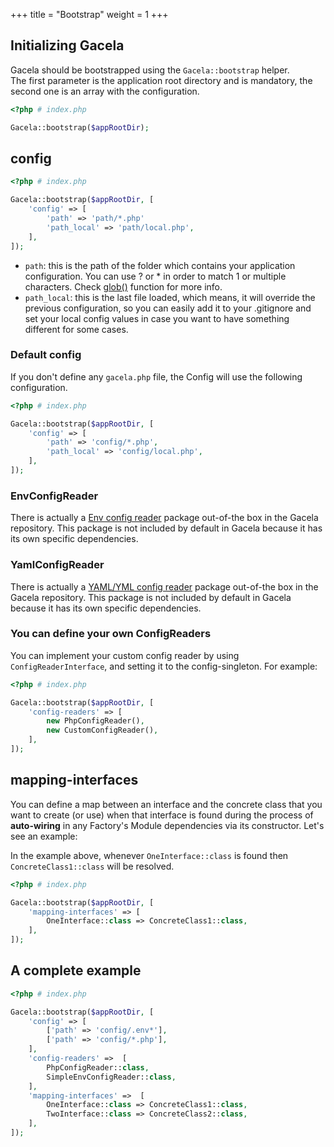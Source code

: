 +++
title = "Bootstrap"
weight = 1
+++

## Initializing Gacela

Gacela should be bootstrapped using the `Gacela::bootstrap` helper.<br/>
The first parameter is the application root directory and is mandatory, the second one is an array with the configuration.

```php
<?php # index.php

Gacela::bootstrap($appRootDir);
```

## config

```php
<?php # index.php

Gacela::bootstrap($appRootDir, [
    'config' => [
        'path' => 'path/*.php'
        'path_local' => 'path/local.php',
    ],
]);
```

- `path`: this is the path of the folder which contains your application configuration. You can use ? or * in order to
  match 1 or multiple characters. Check [glob()](https://www.php.net/manual/en/function.glob.php) function for more info.
- `path_local`: this is the last file loaded, which means, it will override the previous configuration, so you can
  easily add it to your .gitignore and set your local config values in case you want to have something different for
  some cases.

### Default config

If you don't define any `gacela.php` file, the Config will use the following configuration.

```php
<?php # index.php

Gacela::bootstrap($appRootDir, [
    'config' => [
        'path' => 'config/*.php',
        'path_local' => 'config/local.php',
    ],
]);
```

### EnvConfigReader

There is actually a [Env config reader](https://github.com/gacela-project/gacela-env-config-reader) package
out-of-the box in the Gacela repository. This package is not included by default in Gacela because it has its own specific dependencies.

### YamlConfigReader

There is actually a [YAML/YML config reader](https://github.com/gacela-project/gacela-yaml-config-reader) package
out-of-the box in the Gacela repository. This package is not included by default in Gacela because it has its own specific dependencies.

### You can define your own ConfigReaders

You can implement your custom config reader by using `ConfigReaderInterface`,
and setting it to the config-singleton. For example:

```php
<?php # index.php

Gacela::bootstrap($appRootDir, [
    'config-readers' => [
        new PhpConfigReader(),
        new CustomConfigReader(),
    ],
]);
```

## mapping-interfaces

You can define a map between an interface and the concrete class that you want to create (or use) when that interface is
found during the process of **auto-wiring** in any Factory's Module dependencies via its constructor. Let's see an example:

In the example above, whenever `OneInterface::class` is found then `ConcreteClass1::class` will be resolved.

```php
<?php # index.php

Gacela::bootstrap($appRootDir, [
    'mapping-interfaces' => [
        OneInterface::class => ConcreteClass1::class,
    ],
]);
```

## A complete example

```php
<?php # index.php

Gacela::bootstrap($appRootDir, [
    'config' => [
        ['path' => 'config/.env*'],
        ['path' => 'config/*.php'],
    ],
    'config-readers' =>  [
        PhpConfigReader::class,
        SimpleEnvConfigReader::class,
    ],
    'mapping-interfaces' =>  [
        OneInterface::class => ConcreteClass1::class,
        TwoInterface::class => ConcreteClass2::class,
    ],
]);
```
